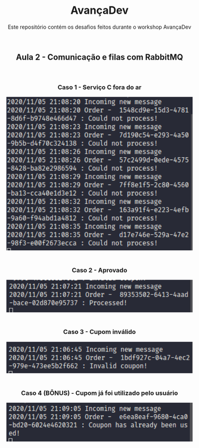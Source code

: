 <h1 align="center">AvançaDev</h1>

<p align="center">Este repositório contém os desafios feitos durante o workshop AvançaDev</p>

<br />

<h2 align="center">Aula 2 - Comunicação e filas com RabbitMQ</h2>

<br />

<h3 align="center">Caso 1 - Serviço C fora do ar</h3>
<div align="center">
<img src="./github/connection-error.png" alt="Connection Error" width="500">
</div>

<br />

<h3 align="center">Caso 2 - Aprovado</h3>
<div align="center">
<img src="./github/approved.png" alt="Approved" width="500">
</div>

<br />

<h3 align="center">Caso 3 - Cupom inválido</h3>
<div align="center">
<img src="./github/invalid-coupon.png" alt="Invalid" width="500">
</div>

<br />

<h3 align="center">Caso 4 (BÔNUS) - Cupom já foi utilizado pelo usuário</h3>
<div align="center">
<img src="./github/used-coupon.png" alt="Cupom já utilizado" width="500">
</div>
